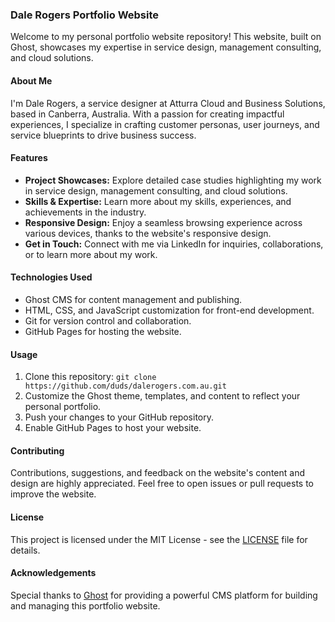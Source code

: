 ### Dale Rogers Portfolio Website

Welcome to my personal portfolio website repository! This website, built on Ghost, showcases my expertise in service design, management consulting, and cloud solutions.

#### About Me
I'm Dale Rogers, a service designer at Atturra Cloud and Business Solutions, based in Canberra, Australia. With a passion for creating impactful experiences, I specialize in crafting customer personas, user journeys, and service blueprints to drive business success.

#### Features
- **Project Showcases:** Explore detailed case studies highlighting my work in service design, management consulting, and cloud solutions.
- **Skills & Expertise:** Learn more about my skills, experiences, and achievements in the industry.
- **Responsive Design:** Enjoy a seamless browsing experience across various devices, thanks to the website's responsive design.
- **Get in Touch:** Connect with me via LinkedIn for inquiries, collaborations, or to learn more about my work.

#### Technologies Used
- Ghost CMS for content management and publishing.
- HTML, CSS, and JavaScript customization for front-end development.
- Git for version control and collaboration.
- GitHub Pages for hosting the website.

#### Usage
1. Clone this repository: `git clone https://github.com/duds/dalerogers.com.au.git`
2. Customize the Ghost theme, templates, and content to reflect your personal portfolio.
3. Push your changes to your GitHub repository.
4. Enable GitHub Pages to host your website.

#### Contributing
Contributions, suggestions, and feedback on the website's content and design are highly appreciated. Feel free to open issues or pull requests to improve the website.

#### License
This project is licensed under the MIT License - see the [LICENSE](LICENSE) file for details.

#### Acknowledgements
Special thanks to [Ghost](https://ghost.org/) for providing a powerful CMS platform for building and managing this portfolio website.
